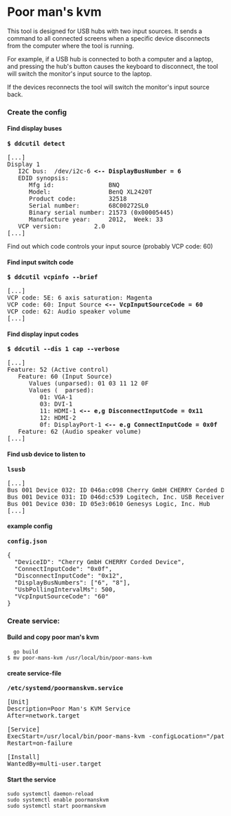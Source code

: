 # Poor man's kvm

This tool is designed for USB hubs with two input sources. It sends a command to all connected screens when a specific device disconnects from the computer where the tool is running.

For example, if a USB hub is connected to both a computer and a laptop, and pressing the hub's button causes the keyboard to disconnect, the tool will switch the monitor's input source to the laptop.

If the devices reconnects the tool will switch the monitor's input source back.

### Create the config
#### Find display buses
<pre>
<b>$ ddcutil detect</b>

[...]
Display 1
   I2C bus:  /dev/i2c-6 <b><-- DisplayBusNumber = 6</b>
   EDID synopsis:
      Mfg id:               BNQ
      Model:                BenQ XL2420T
      Product code:         32518
      Serial number:        68C00272SL0
      Binary serial number: 21573 (0x00005445)
      Manufacture year:     2012,  Week: 33
   VCP version:         2.0
[...]
</pre>
Find out which code controls your input source (probably VCP code: 60)


#### Find input switch code
<pre>
<b>$ ddcutil vcpinfo --brief</b>

[...]
VCP code: 5E: 6 axis saturation: Magenta
VCP code: 60: Input Source <b><-- VcpInputSourceCode = 60</b>
VCP code: 62: Audio speaker volume
[...]
</pre>

#### Find display input codes
<pre>
<b>$ ddcutil --dis 1 cap --verbose</b>

[...]
Feature: 52 (Active control)
   Feature: 60 (Input Source)
      Values (unparsed): 01 03 11 12 0F
      Values (  parsed):
         01: VGA-1 
         03: DVI-1
         11: HDMI-1 <b><-- e,g DisconnectInputCode = 0x11</b>
         12: HDMI-2
         0f: DisplayPort-1 <b><-- e.g ConnectInputCode = 0x0f</b>
   Feature: 62 (Audio speaker volume)
[...]
</pre>

#### Find usb device to listen to
<pre>
<b>lsusb</b>

[...]
Bus 001 Device 032: ID 046a:c098 Cherry GmbH CHERRY Corded Device
Bus 001 Device 031: ID 046d:c539 Logitech, Inc. USB Receiver <b><-- DeviceID which connects and disconnects</b>
Bus 001 Device 030: ID 05e3:0610 Genesys Logic, Inc. Hub
[...]
</pre>

#### example config
<pre>
<b>config.json</b>

{
  "DeviceID": "Cherry GmbH CHERRY Corded Device",
  "ConnectInputCode": "0x0f",
  "DisconnectInputCode": "0x12",
  "DisplayBusNumbers": ["6", "8"],
  "UsbPollingIntervalMs": 500,
  "VcpInputSourceCode": "60"
}
</pre>

### Create service: 
#### Build and copy poor man's kvm
```
  go build
$ mv poor-mans-kvm /usr/local/bin/poor-mans-kvm
```

#### create service-file

<pre>
<b>/etc/systemd/poormanskvm.service</b>

[Unit]
Description=Poor Man's KVM Service
After=network.target

[Service]
ExecStart=/usr/local/bin/poor-mans-kvm -configLocation="/path/to/config.json"
Restart=on-failure

[Install]
WantedBy=multi-user.target
</pre>

#### Start the service
```
sudo systemctl daemon-reload
sudo systemctl enable poormanskvm
sudo systemctl start poormanskvm
```